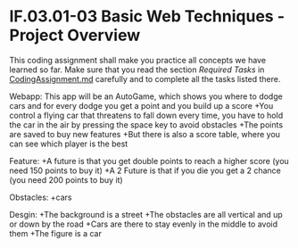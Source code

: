 # IF.03.01-03 Basic Web Techniques - Project Overview
This coding assignment shall make you practice all concepts we have learned so far. Make sure that you read the section *Required Tasks*  in [CodingAssignment.md](CodingAssignment.md) carefully and to complete all the tasks listed there.

Webapp:
This app will be an AutoGame, which shows you where to dodge cars and for every dodge you get a point and you build up a score
+You control a flying car that threatens to fall down every time, you have to hold the car in the air by pressing the space key to avoid obstacles
+The points are saved to buy new features
+But there is also a score table, where you can see which player is the best

Feature:
+A future is that you get double points to reach a higher score (you need 150 points to buy it)
+A 2 Future is that if you die you get a 2 chance (you need 200 points to buy it)

Obstacles:
+cars

Desgin:
+The background is a street
+The obstacles are all vertical and up or down by the road
+Cars are there to stay evenly in the middle to avoid them
+The figure is a car

